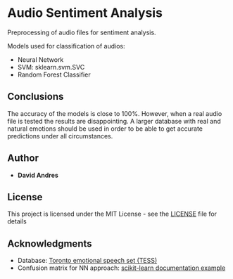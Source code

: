 # Audio Sentiment Analysis
Preprocessing of audio files for sentiment analysis.

Models used for classification of audios:
* Neural Network
* SVM: sklearn.svm.SVC
* Random Forest Classifier

## Conclusions

The accuracy of the models is close to 100%. However, when a real audio file is tested the results are disappointing. A larger database with real and natural emotions should be used in order to be able to get accurate predictions under all circumstances.

## Author

* **David Andres**

## License

This project is licensed under the MIT License - see the [LICENSE](LICENSE) file for details

## Acknowledgments

* Database: [Toronto emotional speech set (TESS)](https://dataverse.scholarsportal.info/dataset.xhtml?persistentId=doi:10.5683/SP2/E8H2MF)
* Confusion matrix for NN approach: [scikit-learn documentation example](https://scikit-learn.org/0.18/auto_examples/model_selection/plot_confusion_matrix.html)